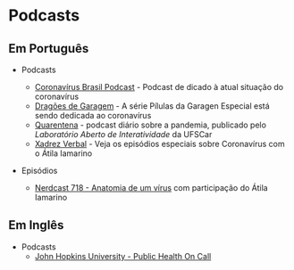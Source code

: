 # Podcasts

## Em Português

- Podcasts
    - [Coronavírus Brasil Podcast](https://coronablogbr.org) - Podcast de dicado à atual situação do coronavírus
    - [Dragões de Garagem](http://dragoesdegaragem.com/podcast/dragoes-de-garagem/) - A série Pílulas da Garagen Especial está sendo dedicada ao coronavírus
    - [Quarentena](http://www.labi.ufscar.br/category/quarentena/) - podcast diário sobre a pandemia, publicado pelo _Laboratório Aberto de Interatividade_ da UFSCar
    - [Xadrez Verbal](https://xadrezverbal.com/category/audio/podcast-do-xadrez-verbal/) - Veja os episódios especiais sobre Coronavírus com o Átila Iamarino

- Episódios
    - [Nerdcast 718 - Anatomia de um vírus](https://jovemnerd.com.br/nerdcast/anatomia-de-um-virus) com participação do Átila Iamarino

## Em Inglês

- Podcasts
    - [John Hopkins University - Public Health On Call](https://www.jhsph.edu/podcasts/public-health-on-call/)

